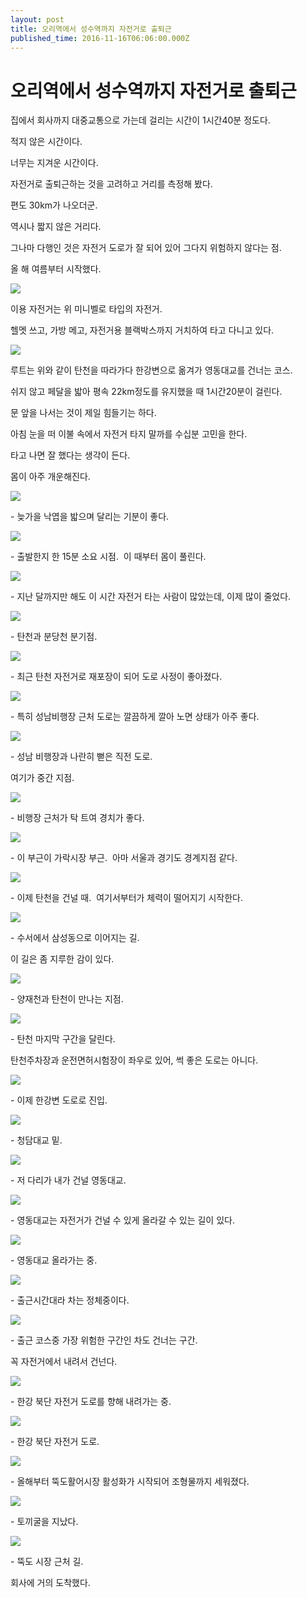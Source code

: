 ```yaml
---
layout: post
title: 오리역에서 성수역까지 자전거로 출퇴근
published_time: 2016-11-16T06:06:00.000Z
---
```


# 오리역에서 성수역까지 자전거로 출퇴근


집에서 회사까지 대중교통으로 가는데 걸리는 시간이 1시간40분 정도다.

적지 않은 시간이다.

너무는 지겨운 시간이다.

자전거로 출퇴근하는 것을 고려하고 거리를 측정해 봤다.

편도 30km가 나오더군.

역시나 짧지 않은 거리다.

그나마 다행인 것은 자전거 도로가 잘 되어 있어 그다지 위험하지 않다는 점.

올 해 여름부터 시작했다.

![](../pds/201611/14/80/a0109780_58297f42ed6a9.jpg)

이용 자전거는 위 미니벨로 타입의 자전거.

헬멧 쓰고, 가방 메고, 자전거용 블랙박스까지 거치하여 타고 다니고 있다.

![](../600x0/http/pds26.egloos.com/pds/201611/14/80/a0109780_58297f43ae78a.png)

루트는 위와 같이 탄천을 따라가다 한강변으로 옮겨가 영동대교를 건너는 코스.

쉬지 않고 페달을 밟아 평속 22km정도를 유지했을 때 1시간20분이 걸린다.

문 앞을 나서는 것이 제일 힘들기는 하다.

아침 눈을 떠 이불 속에서 자전거 타지 말까를 수십분 고민을 한다.

타고 나면 잘 했다는 생각이 든다.

몸이 아주 개운해진다.

![](../pds/201611/14/80/a0109780_58297f4b68aec.jpg)

\- 늦가을 낙엽을 밟으며 달리는 기분이 좋다.

![](../pds/201611/14/80/a0109780_58297f4cde5ee.jpg)

\- 출발한지 한 15분 소요 시점.  이 때부터 몸이 풀린다.

![](../pds/201611/14/80/a0109780_58297f4d40ab5.jpg)

\- 지난 달까지만 해도 이 시간 자전거 타는 사람이 많았는데, 이제 많이 줄었다.

![](../pds/201611/14/80/a0109780_58297f63ecc22.jpg)

\- 탄천과 분당천 분기점.

![](../pds/201611/14/80/a0109780_58297f6472b18.jpg)

\- 최근 탄천 자전거로 재포장이 되어 도로 사정이 좋아졌다.

![](../pds/201611/14/80/a0109780_58297f65c09e3.jpg)

\- 특히 성남비행장 근처 도로는 깔끔하게 깔아 노면 상태가 아주 좋다.

![](../pds/201611/14/80/a0109780_58297f673e42c.jpg)

\- 성남 비행장과 나란히 뻗은 직전 도로.

여기가 중간 지점.

![](../pds/201611/14/80/a0109780_58297f4372dbc.jpg)

\- 비행장 근처가 탁 트여 경치가 좋다.

![](../pds/201611/14/80/a0109780_58297f67c1db8.jpg)

\- 이 부근이 가락시장 부근.  아마 서울과 경기도 경계지점 같다.

![](../pds/201611/14/80/a0109780_58297f7375c35.jpg)

\- 이제 탄천을 건널 때.  여기서부터가 체력이 떨어지기 시작한다.

![](../pds/201611/14/80/a0109780_58297f75149c6.jpg)

\- 수서에서 삼성동으로 이어지는 길.

이 길은 좀 지루한 감이 있다.

![](../pds/201611/14/80/a0109780_58297f75ef9d8.jpg)

\- 양재천과 탄천이 만나는 지점.

![](../pds/201611/14/80/a0109780_58297f79ec3c7.jpg)

\- 탄천 마지막 구간을 달린다.

탄천주차장과 운전면허시험장이 좌우로 있어, 썩 좋은 도로는 아니다.

![](../pds/201611/14/80/a0109780_58297f7a72a97.jpg)

\- 이제 한강변 도로로 진입.

![](../pds/201611/14/80/a0109780_58297f7b8ff5b.jpg)

\- 청담대교 밑.

![](../pds/201611/14/80/a0109780_58297f891410d.jpg)

\- 저 다리가 내가 건널 영동대교.

![](../pds/201611/14/80/a0109780_58297f89b478a.jpg)

\- 영동대교는 자전거가 건널 수 있게 올라갈 수 있는 길이 있다.

![](../pds/201611/14/80/a0109780_58297f8a3586a.jpg)

\- 영동대교 올라가는 중.

![](../pds/201611/14/80/a0109780_58297f8a91d1b.jpg)

\- 출근시간대라 차는 정체중이다.

![](../pds/201611/14/80/a0109780_58297f8b953ee.jpg)

\- 출근 코스중 가장 위험한 구간인 차도 건너는 구간.

꼭 자전거에서 내려서 건넌다.

![](../pds/201611/14/80/a0109780_58297f8c19f5b.jpg)

\- 한강 북단 자전거 도로를 향해 내려가는 중.

![](../pds/201611/14/80/a0109780_58297f99a5bba.jpg)

\- 한강 북단 자전거 도로.

![](../pds/201611/14/80/a0109780_58297f9a56eb3.jpg)

\- 올해부터 뚝도활어시장 활성화가 시작되어 조형물까지 세워졌다.

![](../pds/201611/14/80/a0109780_58297f9acf872.jpg)

\- 토끼굴을 지났다.

![](../pds/201611/14/80/a0109780_58297f9b55775.jpg)

\- 뚝도 시장 근처 길.

회사에 거의 도착했다.

